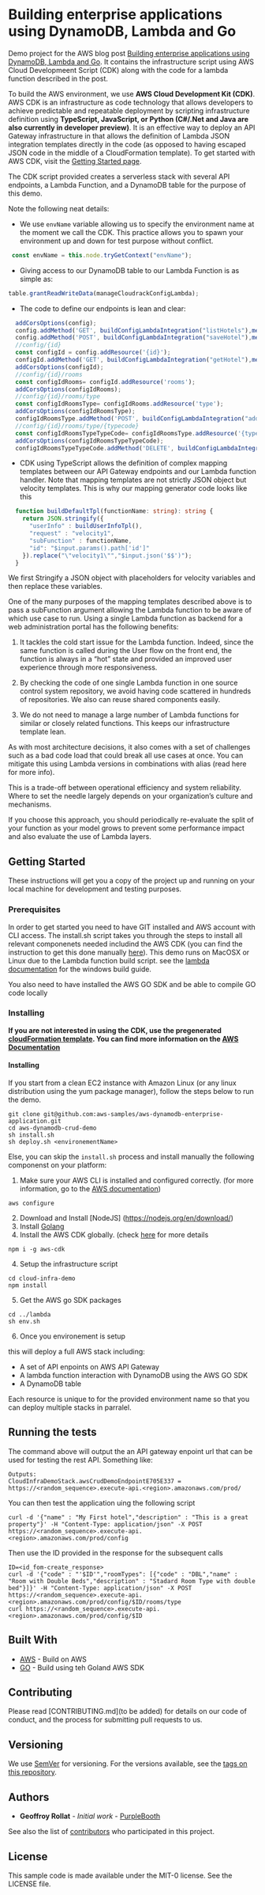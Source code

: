 # Building enterprise applications using DynamoDB, Lambda and Go

Demo project for the AWS blog post [Building enterprise applications using DynamoDB, Lambda and Go](https://aws.amazon.com/blogs/database/). It contains the infrastructure script using AWS Cloud Developmeent Script (CDK) along with the code for a lambda function described in the post.

To build the AWS environment, we use **AWS Cloud Development Kit (CDK)**. AWS CDK is an infrastructure as code technology that allows developers to achieve predictable and repeatable deployment by scripting infrastructure definition using **TypeScript, JavaScript, or Python (C#/.Net and Java are also currently in developer preview)**. It is an effective way to deploy an API Gateway infrastructure in that allows the definition of Lambda JSON integration templates directly in the code (as opposed to having escaped JSON code in the middle of a CloudFormation template). To get started with AWS CDK, visit the [Getting Started page](https://docs.aws.amazon.com/cdk/latest/guide/getting_started.html).

The CDK script provided creates a serverless stack with several API endpoints, a Lambda Function, and a DynamoDB table for the purpose of this demo. 

Note the following neat details:

-	We use `envName` variable allowing us to specify the environment name at the moment we call the CDK. This practice allows you to spawn your environment up and down for test purpose without conflict.
```typescript
 const envName = this.node.tryGetContext("envName");
```

-	Giving access to our DynamoDB table to our Lambda Function is as simple as:

```typescript
table.grantReadWriteData(manageCloudrackConfigLambda);
```

-	The code to define our endpoints is lean and clear:

```typescript
  addCorsOptions(config);
  config.addMethod('GET', buildConfigLambdaIntegration("listHotels"),methodOptions());
  config.addMethod('POST', buildConfigLambdaIntegration("saveHotel"),methodOptions());
  //config/{id}
  const configId = config.addResource('{id}');
  configId.addMethod('GET', buildConfigLambdaIntegration("getHotel"),methodOptions());
  addCorsOptions(configId);
  //config/{id}/rooms
  const configIdRooms= configId.addResource('rooms');
  addCorsOptions(configIdRooms);
  //config/{id}/rooms/type
  const configIdRoomsType= configIdRooms.addResource('type');
  addCorsOptions(configIdRoomsType);
  configIdRoomsType.addMethod('POST', buildConfigLambdaIntegration("addRoomType"),methodOptions());
  //config/{id}/rooms/type/{typecode}
  const configIdRoomsTypeTypeCode= configIdRoomsType.addResource('{typecode}');
  addCorsOptions(configIdRoomsTypeTypeCode);
  configIdRoomsTypeTypeCode.addMethod('DELETE', buildConfigLambdaIntegration("deleteRoomType",buildDeleteRoomTypeTpl("deleteRoomType")),methodOptions());
```

-	CDK using TypeScript allows the definition of complex mapping templates between our API Gateway endpoints and our Lambda function handler. Note that mapping templates are not strictly JSON object but velocity templates. This is why our mapping generator code looks like this

```typescript
  function buildDefaultTpl(functionName: string): string {
    return JSON.stringify({ 
      "userInfo" : buildUserInfoTpl(),
      "request" : "velocity1",
      "subFunction" : functionName,
      "id": "$input.params().path['id']"
    }).replace("\"velocity1\"","$input.json('$$')");
  }
```

We first Stringify a JSON object with placeholders for velocity variables and then replace these variables.

One of the many purposes of the mapping templates described above is to pass a subFunction argument allowing the Lambda function to be aware of which use case to run. Using a single Lambda function as backend for a web administration portal has the following benefits:

1.	It tackles the cold start issue for the Lambda function. Indeed, since the same function is called during the User flow on the front end, the function is always in a “hot” state and provided an improved user experience through more responsiveness.

2.	By checking the code of one single Lambda function in one source control system repository, we avoid having code scattered in hundreds of repositories. We also can reuse shared components easily.

3.	We do not need to manage a large number of Lambda functions for similar or closely related functions. This keeps our infrastructure template lean.

As with most architecture decisions, it also comes with a set of challenges such as a bad code load that could break all use cases at once.  You can mitigate this using Lambda versions in combinations with alias (read here for more info). 

This is a trade-off between operational efficiency and system reliability. Where to set the needle largely depends on your organization’s culture and mechanisms. 

If you choose this approach, you should periodically re-evaluate the split of your function as your model grows to prevent some performance impact and also evaluate the use of Lambda layers.


## Getting Started

These instructions will get you a copy of the project up and running on your local machine for development and testing purposes.

### Prerequisites

In order to get started you need to have GIT installed and AWS account with CLI access. The install.sh script takes you through the steps to install all relevant componenets needed includind the AWS CDK (you can find the instruction to get this done manually [here](https://docs.aws.amazon.com/cdk/latest/guide/getting_started.html)). This demo runs on MacOSX or Linux due to the Lambda function build script. see the [lambda documentation](https://docs.aws.amazon.com/lambda/latest/dg/lambda-go-how-to-create-deployment-package.html) for the windows build guide.

You also need to have installed the AWS GO SDK and be able to compile GO code locally

### Installing

**If you are not interested in using the CDK, use the pregenerated [cloudFormation template](./cloud-infra-demo/crud-demo-stack.json). You can find more information on the [AWS Documentation](https://aws.amazon.com/cloudformation/getting-started/)**

#### Installing

If you start from a clean EC2 instance with Amazon Linux (or any linux distribution using the yum package manager), follow the steps below to run the demo.

```shell
git clone git@github.com:aws-samples/aws-dynamodb-enterprise-application.git
cd aws-dynamodb-crud-demo
sh install.sh
sh deploy.sh <environementName>
```

Else, you can skip the `install.sh` process and install manually the following componenst on your platform:
1. Make sure your AWS CLI is installed and configured correctly. (for more information, go to the [AWS documentation](https://docs.aws.amazon.com/cli/latest/userguide/cli-chap-install.html))
```shell
aws configure
```
2. Download and Install [NodeJS] (https://nodejs.org/en/download/)
3. Install [Golang](https://golang.org/doc/install)
4. Install the AWS CDK globally. (check [here](https://docs.aws.amazon.com/cdk/latest/guide/getting_started.html) for more details
```shell
npm i -g aws-cdk
```
4. Setup the infrastructure script
```shell
cd cloud-infra-demo
npm install
```
5. Get the AWS go SDK packages
```shell
cd ../lambda
sh env.sh
```
6. Once you environement is setup

this will deploy a full AWS stack including:
* A set of API enpoints on AWS API Gateway
* A lambda function interaction with DynamoDB using the AWS GO SDK
* A DynamoDB table

Each resource is unique to for the provided environment name so that you  can deploy multiple stacks in parralel.

## Running the tests

The command above will output the an API gateway enpoint url that can be used for testing the rest API. Something like:
```
Outputs:
CloudInfraDemoStack.awsCrudDemoEndpointE705E337 = https://<random_sequence>.execute-api.<region>.amazonaws.com/prod/
```

You can then test the application uing the following script

```shell
curl -d '{"name" : "My First hotel","description" : "This is a great property"}' -H "Content-Type: application/json" -X POST https://<random_sequence>.execute-api.<region>.amazonaws.com/prod/config
```

Then use the ID provided in the response for the subsequent calls

```shell
ID=<id_fom-create_response>
curl -d '{"code" : "'$ID'","roomTypes": [{"code" : "DBL","name" : "Room with Double Beds","description" : "Stadard Room Type with double bed"}]}' -H "Content-Type: application/json" -X POST https://<random_sequence>.execute-api.<region>.amazonaws.com/prod/config/$ID/rooms/type
curl https://<random_sequence>.execute-api.<region>.amazonaws.com/prod/config/$ID
```

## Built With

* [AWS](https://aws.amazon.com) - Build on AWS
* [GO](https://golang.org/) - Build using teh Goland AWS SDK

## Contributing

Please read [CONTRIBUTING.md](to be added) for details on our code of conduct, and the process for submitting pull requests to us.

## Versioning

We use [SemVer](http://semver.org/) for versioning. For the versions available, see the [tags on this repository](https://github.com/your/project/tags). 

## Authors

* **Geoffroy Rollat** - *Initial work* - [PurpleBooth](https://github.com/PurpleBooth)

See also the list of [contributors](https://github.com/your/project/contributors) who participated in this project.

## License

This sample code is made available under the MIT-0 license. See the LICENSE file.